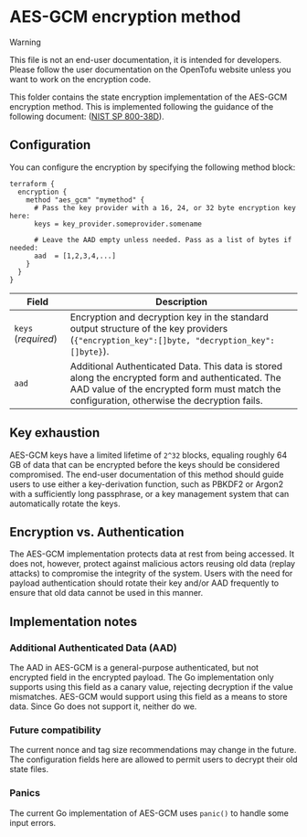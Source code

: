 # AES-GCM encryption method

> [!WARNING]
> This file is not an end-user documentation, it is intended for developers. Please follow the user documentation on the OpenTofu website unless you want to work on the encryption code.

This folder contains the state encryption implementation of the AES-GCM encryption method. This is implemented following the guidance of the following document: ([NIST SP 800-38D](https://csrc.nist.gov/pubs/sp/800/38/d/final)).

## Configuration

You can configure the encryption by specifying the following method block:

```hcl2
terraform {
  encryption {
    method "aes_gcm" "mymethod" {
      # Pass the key provider with a 16, 24, or 32 byte encryption key here:
      keys = key_provider.someprovider.somename
      
      # Leave the AAD empty unless needed. Pass as a list of bytes if needed:  
      aad  = [1,2,3,4,...]
    }
  }
}
```

| Field               | Description                                                                                                                                                                                      |
|---------------------|--------------------------------------------------------------------------------------------------------------------------------------------------------------------------------------------------|
| `keys` (*required*) | Encryption and decryption key in the standard output structure of the key providers (`{"encryption_key":[]byte, "decryption_key":[]byte}`).                                                      |
| `aad`               | Additional Authenticated Data. This data is stored along the encrypted form and authenticated. The AAD value of the encrypted form must match the configuration, otherwise the decryption fails. |

## Key exhaustion

AES-GCM keys have a limited lifetime of `2^32` blocks, equaling roughly 64 GB of data that can be encrypted before the keys should be considered compromised. The end-user documentation of this method should guide users to use either a key-derivation function, such as PBKDF2 or Argon2 with a sufficiently long passphrase, or a key management system that can automatically rotate the keys.

## Encryption vs. Authentication

The AES-GCM implementation protects data at rest from being accessed. It does not, however, protect against malicious actors reusing old data (replay attacks) to compromise the integrity of the system. Users with the need for payload authentication should rotate their key and/or AAD frequently to ensure that old data cannot be used in this manner.

## Implementation notes

### Additional Authenticated Data (AAD)

The AAD in AES-GCM is a general-purpose authenticated, but not encrypted field in the encrypted payload. The Go implementation only supports using this field as a canary value, rejecting decryption if the value mismatches. AES-GCM would support using this field as a means to store data. Since Go does not support it, neither do we.

### Future compatibility

The current nonce and tag size recommendations may change in the future. The configuration fields here are allowed to permit users to decrypt their old state files.

### Panics

The current Go implementation of AES-GCM uses `panic()` to handle some input errors.
